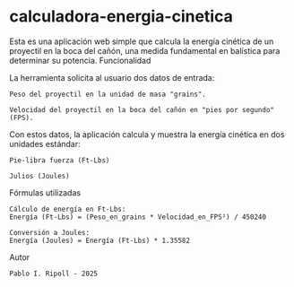 # calculadora-energia-cinetica
Esta es una aplicación web simple que calcula la energía cinética de un proyectil en la boca del cañón, una medida fundamental en balística para determinar su potencia.
Funcionalidad

La herramienta solicita al usuario dos datos de entrada:

    Peso del proyectil en la unidad de masa "grains".

    Velocidad del proyectil en la boca del cañón en "pies por segundo" (FPS).

Con estos datos, la aplicación calcula y muestra la energía cinética en dos unidades estándar:

    Pie-libra fuerza (Ft-Lbs)

    Julios (Joules)

Fórmulas utilizadas

    Cálculo de energía en Ft-Lbs:
    Energía (Ft-Lbs) = (Peso_en_grains * Velocidad_en_FPS²) / 450240

    Conversión a Joules:
    Energía (Joules) = Energía (Ft-Lbs) * 1.35582

Autor

    Pablo I. Ripoll - 2025
